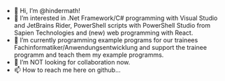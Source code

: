 - 👋 Hi, I’m @hindermath!
- 👀 I’m interested in .Net Framework/C# programming with Visual Studio and JetBrains Rider, PowerShell scripts with PowerShell Studio from Sapien Technologies and (new) web programming with React.
- 🌱 I’m currently programming example programs for our trainees Fachinformatiker/Anwendungsentwicklung and support the trainee programm and teach them my example programms.
- 💞️ I’m NOT looking for collaboration now.
- 📫 How to reach me here on github...

<!---
hindermath/hindermath is a ✨ special ✨ repository because its `README.md` (this file) appears on your GitHub profile.
You can click the Preview link to take a look at your changes.
--->
